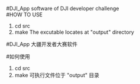 #DJI_App
software of DJI developer challenge   
#HOW TO USE
   1. cd src
   2. make
The excutable locates at "output" directory


#DJI_App
大疆开发者大赛软件

#如何使用
   1. cd src
   2. make
可执行文件位于 "output" 目录




